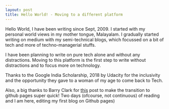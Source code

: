 ```yaml
---
layout: post
title: Hello World! - Moving to a different platform
---
```


Hello World, 
I have been writing since Sept, 2009. I started with my personal world views in my mother tongue, Malayalam. I gradually started writing on medium with my semi-technical blogs, which focussed on a bit of tech and more of techno-managerial stuffs. 

I have been planning to write on pure tech alone and without any distractions. Moving to this platform is the first step to write without distractions and to focus more on technology. 

Thanks to the Google India Scholarship, 2018 by Udacity for the inclusivity and the opportunity they gave to a woman of my age to come back to Tech. 

Also, a big thanks to Barry Clark for [this](https://www.smashingmagazine.com/2014/08/build-blog-jekyll-github-pages/ "Barry Clark' post") post to make the transition to github pages super quick! Two days (ofcourse, not continuous) of reading and I am here, editing my first blog on Github pages)

